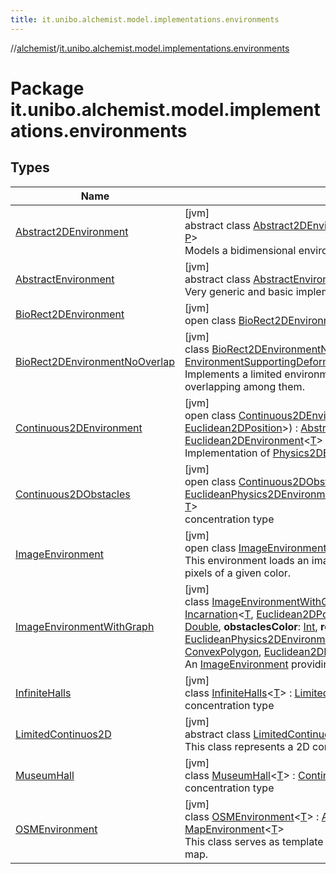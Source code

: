 ```yaml
---
title: it.unibo.alchemist.model.implementations.environments
---
```

//[alchemist](../../index.html)/[it.unibo.alchemist.model.implementations.environments](index.html)



# Package it.unibo.alchemist.model.implementations.environments



## Types


| Name | Summary |
|---|---|
| [Abstract2DEnvironment](-abstract2-d-environment/index.html) | [jvm]<br>abstract class [Abstract2DEnvironment](-abstract2-d-environment/index.html)<[T](-abstract2-d-environment/index.html), [P](-abstract2-d-environment/index.html) : [Position2D](../it.unibo.alchemist.model.interfaces/-position2-d/index.html)<[P](../it.unibo.alchemist.model.implementations.layers/-uniform-layer/index.html)>?> : [AbstractEnvironment](-abstract-environment/index.html)<[T](../it.unibo.alchemist.model.implementations.layers/-uniform-layer/index.html), [P](../it.unibo.alchemist.model.implementations.layers/-uniform-layer/index.html)> <br>Models a bidimensional environment. |
| [AbstractEnvironment](-abstract-environment/index.html) | [jvm]<br>abstract class [AbstractEnvironment](-abstract-environment/index.html)<[T](-abstract-environment/index.html), [P](-abstract-environment/index.html) : [Position](../it.unibo.alchemist.model.interfaces/-position/index.html)<[P](../it.unibo.alchemist.model.implementations.layers/-uniform-layer/index.html)>?> : [Environment](../it.unibo.alchemist.model.interfaces/-environment/index.html)<[T](../it.unibo.alchemist.model.implementations.layers/-uniform-layer/index.html), [P](../it.unibo.alchemist.model.implementations.layers/-uniform-layer/index.html)> <br>Very generic and basic implementation for an environment. |
| [BioRect2DEnvironment](-bio-rect2-d-environment/index.html) | [jvm]<br>open class [BioRect2DEnvironment](-bio-rect2-d-environment/index.html) : [LimitedContinuos2D](-limited-continuos2-d/index.html)<[Double](https://docs.oracle.com/javase/8/docs/api/java/lang/Double.html)> |
| [BioRect2DEnvironmentNoOverlap](-bio-rect2-d-environment-no-overlap/index.html) | [jvm]<br>class [BioRect2DEnvironmentNoOverlap](-bio-rect2-d-environment-no-overlap/index.html) : [BioRect2DEnvironment](-bio-rect2-d-environment/index.html), [EnvironmentSupportingDeformableCells](../it.unibo.alchemist.model.interfaces/-environment-supporting-deformable-cells/index.html)<[Euclidean2DPosition](../it.unibo.alchemist.model.implementations.positions/-euclidean2-d-position/index.html)> <br>Implements a limited environment supporting cells with a defined shape, avoiding any overlapping among them. |
| [Continuous2DEnvironment](-continuous2-d-environment/index.html) | [jvm]<br>open class [Continuous2DEnvironment](-continuous2-d-environment/index.html)<[T](-continuous2-d-environment/index.html)>(**incarnation**: [Incarnation](../it.unibo.alchemist.model.interfaces/-incarnation/index.html)<[T](-continuous2-d-environment/index.html), [Euclidean2DPosition](../it.unibo.alchemist.model.implementations.positions/-euclidean2-d-position/index.html)>) : [Abstract2DEnvironment](-abstract2-d-environment/index.html)<[T](-continuous2-d-environment/index.html), [Euclidean2DPosition](../it.unibo.alchemist.model.implementations.positions/-euclidean2-d-position/index.html)> , [Euclidean2DEnvironment](../it.unibo.alchemist.model.interfaces.environments/-euclidean2-d-environment/index.html)<[T](-continuous2-d-environment/index.html)> , [Physics2DEnvironment](../it.unibo.alchemist.model.interfaces.environments/-physics2-d-environment/index.html)<[T](-continuous2-d-environment/index.html)> <br>Implementation of [Physics2DEnvironment](../it.unibo.alchemist.model.interfaces.environments/-physics2-d-environment/index.html). |
| [Continuous2DObstacles](-continuous2-d-obstacles/index.html) | [jvm]<br>open class [Continuous2DObstacles](-continuous2-d-obstacles/index.html)<[T](-continuous2-d-obstacles/index.html)> : [LimitedContinuos2D](-limited-continuos2-d/index.html)<[T](-museum-hall/index.html)> , [EuclideanPhysics2DEnvironmentWithObstacles](../it.unibo.alchemist.model.interfaces.environments/-euclidean-physics2-d-environment-with-obstacles/index.html)<[RectObstacle2D](../it.unibo.alchemist.model.implementations.obstacles/-rect-obstacle2-d/index.html)<[Euclidean2DPosition](../it.unibo.alchemist.model.implementations.positions/-euclidean2-d-position/index.html)>, [T](-museum-hall/index.html)> <br>concentration type |
| [ImageEnvironment](-image-environment/index.html) | [jvm]<br>open class [ImageEnvironment](-image-environment/index.html)<[T](-image-environment/index.html)> : [Continuous2DObstacles](-continuous2-d-obstacles/index.html)<[T](-museum-hall/index.html)> <br>This environment loads an image from the file system, and marks as obstacles all the pixels of a given color. |
| [ImageEnvironmentWithGraph](-image-environment-with-graph/index.html) | [jvm]<br>class [ImageEnvironmentWithGraph](-image-environment-with-graph/index.html)<[T](-image-environment-with-graph/index.html)>@[JvmOverloads](https://kotlinlang.org/api/latest/jvm/stdlib/kotlin.jvm/-jvm-overloads/index.html)()constructor(**incarnation**: [Incarnation](../it.unibo.alchemist.model.interfaces/-incarnation/index.html)<[T](-image-environment-with-graph/index.html), [Euclidean2DPosition](../it.unibo.alchemist.model.implementations.positions/-euclidean2-d-position/index.html)>, **path**: [String](https://kotlinlang.org/api/latest/jvm/stdlib/kotlin/-string/index.html), **zoom**: [Double](https://kotlinlang.org/api/latest/jvm/stdlib/kotlin/-double/index.html), **dx**: [Double](https://kotlinlang.org/api/latest/jvm/stdlib/kotlin/-double/index.html), **dy**: [Double](https://kotlinlang.org/api/latest/jvm/stdlib/kotlin/-double/index.html), **obstaclesColor**: [Int](https://kotlinlang.org/api/latest/jvm/stdlib/kotlin/-int/index.html), **roomsColor**: [Int](https://kotlinlang.org/api/latest/jvm/stdlib/kotlin/-int/index.html)) : [ImageEnvironment](-image-environment/index.html)<[T](-image-environment-with-graph/index.html)> , [EuclideanPhysics2DEnvironmentWithGraph](../it.unibo.alchemist.model.interfaces.environments/-euclidean-physics2-d-environment-with-graph/index.html)<[RectObstacle2D](../it.unibo.alchemist.model.implementations.obstacles/-rect-obstacle2-d/index.html)<[Euclidean2DPosition](../it.unibo.alchemist.model.implementations.positions/-euclidean2-d-position/index.html)>, [T](-image-environment-with-graph/index.html), [ConvexPolygon](../it.unibo.alchemist.model.interfaces.geometry.euclidean2d/-convex-polygon/index.html), [Euclidean2DPassage](../it.unibo.alchemist.model.interfaces.geometry.euclidean2d.graph/-euclidean2-d-passage/index.html)> <br>An [ImageEnvironment](-image-environment/index.html) providing an [Euclidean2DNavigationGraph](../it.unibo.alchemist.model.interfaces.geometry.euclidean2d.graph/index.html#-513689941%2FClasslikes%2F-134779887). |
| [InfiniteHalls](-infinite-halls/index.html) | [jvm]<br>class [InfiniteHalls](-infinite-halls/index.html)<[T](-infinite-halls/index.html)> : [LimitedContinuos2D](-limited-continuos2-d/index.html)<[T](-museum-hall/index.html)> <br>concentration type |
| [LimitedContinuos2D](-limited-continuos2-d/index.html) | [jvm]<br>abstract class [LimitedContinuos2D](-limited-continuos2-d/index.html)<[T](-limited-continuos2-d/index.html)> : [Continuous2DEnvironment](-continuous2-d-environment/index.html)<[T](-museum-hall/index.html)> <br>This class represents a 2D continuous environment with spatial limitations. |
| [MuseumHall](-museum-hall/index.html) | [jvm]<br>class [MuseumHall](-museum-hall/index.html)<[T](-museum-hall/index.html)> : [Continuous2DEnvironment](-continuous2-d-environment/index.html)<[T](-museum-hall/index.html)> <br>concentration type |
| [OSMEnvironment](-o-s-m-environment/index.html) | [jvm]<br>class [OSMEnvironment](-o-s-m-environment/index.html)<[T](-o-s-m-environment/index.html)> : [Abstract2DEnvironment](-abstract2-d-environment/index.html)<[T](../it.unibo.alchemist.model.implementations.movestrategies.speed/-routing-trace-dependant-speed/index.html), [GeoPosition](../it.unibo.alchemist.model.interfaces/-geo-position/index.html)> , [MapEnvironment](../it.unibo.alchemist.model.interfaces/-map-environment/index.html)<[T](../it.unibo.alchemist.model.implementations.movestrategies.speed/-routing-trace-dependant-speed/index.html)> <br>This class serves as template for more specific implementations of environments using a map. |

